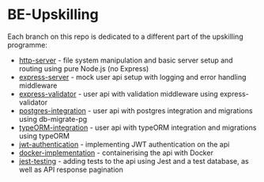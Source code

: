 # BE-Upskilling

Each branch on this repo is dedicated to a different part of the upskilling programme:

* [http-server](https://github.com/diogo-SG/BE-Upskilling/tree/http-server) - file system manipulation and basic server setup and routing using pure Node.js (no Express)
* [express-server](https://github.com/diogo-SG/BE-Upskilling/tree/express-server) - mock user api setup with logging and error handling middleware
* [express-validator](https://github.com/diogo-SG/BE-Upskilling/tree/express-validator) - user api with validation middleware using express-validator
* [postgres-integration](https://github.com/diogo-SG/BE-Upskilling/tree/postgres-integration) - user api with postgres integration and migrations using db-migrate-pg
* [typeORM-integration](https://github.com/diogo-SG/BE-Upskilling/tree/typeORM-integration) - user api with typeORM integration and migrations using typeORM
* [jwt-authentication](https://github.com/diogo-SG/BE-Upskilling/tree/jwt-authentication) - implementing JWT authentication on the api
* [docker-implementation](https://github.com/diogo-SG/BE-Upskilling/tree/docker-implementation) - containerising the api with Docker
* [jest-testing](https://github.com/diogo-SG/BE-Upskilling/tree/jest-testing) - adding tests to the api using Jest and a test database, as well as API response pagination